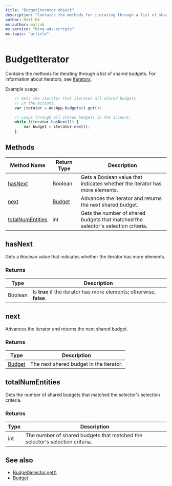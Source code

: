 ```yaml
---
title: "BudgetIterator object"
description: "Contains the methods for iterating through a list of shared budgets."
author: Matt-UX
ms.author: matrob
ms.service: "bing-ads-scripts"
ms.topic: "article"
---
```


# BudgetIterator

Contains the methods for iterating through a list of shared budgets. For information about iterators, see [Iterators](../concepts/iterators.md).

Example usage:
```javascript
    // Gets the iterator that iterates all shared budgets
    // in the account.
    var iterator = AdsApp.budgets().get();

    // Loops through all shared budgets in the account.
    while (iterator.hasNext()) {
        var budget = iterator.next();
    }
```

## Methods
|Method Name|Return Type|Description|
|-|-|-
[hasNext](#hasnext)|Boolean|Gets a Boolean value that indicates whether the iterator has more elements.
[next](#next)|[Budget](./Budget.md)|Advances the iterator and returns the next shared budget.
[totalNumEntities](#totalnumentities)|int|Gets the number of shared budgets that matched the selector's selection criteria.

## <a name="hasnext"></a>hasNext
Gets a Boolean value that indicates whether the iterator has more elements.

### Returns
|Type|Description|
|-|-
Boolean|Is **true** if the iterator has more elements; otherwise, **false**.

## <a name="next"></a>next
Advances the iterator and returns the next shared budget.

### Returns
|Type|Description|
|-|-
[Budget](./Budget.md)|The next shared budget in the iterator.

## <a name="totalnumentities"></a>totalNumEntities
Gets the number of shared budgets that matched the selector's selection criteria. 

<!--
[!INCLUDE[reads-limit](../includes/reads-limit.md)]
-->

### Returns
|Type|Description|
|-|-
int|The number of shared budgets that matched the selector's selection criteria.



## See also
- [BudgetSelector.get()](./BudgetSelector.md#get)
- [Budget](./Budget.md)
